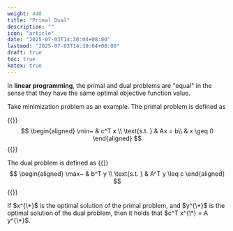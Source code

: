 ```yaml
---
weight: 440
title: "Primal Dual"
description: ""
icon: "article"
date: "2025-07-03T14:30:04+08:00"
lastmod: "2025-07-03T14:30:04+08:00"
draft: true
toc: true
katex: true
---
```


In **linear programming**, the primal and dual problems are "equal" in the sense that they have the same optimal objective function value.

Take minimization problem as an example. The primal problem is defined as

{{<katex>}}
$$
\begin{aligned}
\min~ & c^T x \\
\text{s.t. } & Ax = b\\
& x \geq 0
\end{aligned}
$$
{{</katex>}}

The dual problem is defined as
{{<katex>}}
$$
\begin{aligned}
\max~ & b^T y \\
\text{s.t. } & A^T y \leq c
\end{aligned}
$$
{{</katex>}}

If $x^{\*}$ is the optimal solution of the primal problem, and $y^{\*}$ is the optimal solution of the dual problem, then it holds that $c^T x^{\*} = A y^{\*}$.